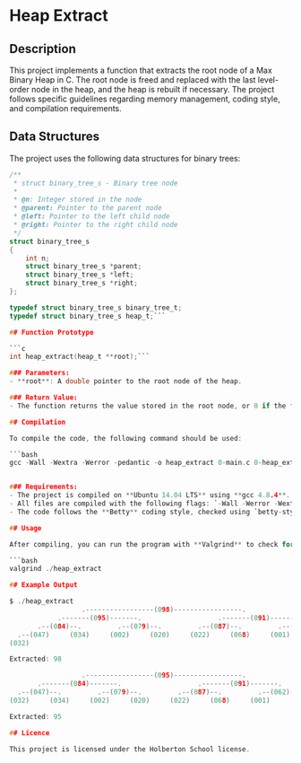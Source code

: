# Heap Extract

## Description

This project implements a function that extracts the root node of a Max Binary Heap in C. The root node is freed and replaced with the last level-order node in the heap, and the heap is rebuilt if necessary. The project follows specific guidelines regarding memory management, coding style, and compilation requirements.

## Data Structures

The project uses the following data structures for binary trees:

```c
/**
 * struct binary_tree_s - Binary tree node
 *
 * @n: Integer stored in the node
 * @parent: Pointer to the parent node
 * @left: Pointer to the left child node
 * @right: Pointer to the right child node
 */
struct binary_tree_s
{
    int n;
    struct binary_tree_s *parent;
    struct binary_tree_s *left;
    struct binary_tree_s *right;
};

typedef struct binary_tree_s binary_tree_t;
typedef struct binary_tree_s heap_t;```

## Function Prototype

```c
int heap_extract(heap_t **root);```

### Parameters:
- **root**: A double pointer to the root node of the heap.

### Return Value:
- The function returns the value stored in the root node, or 0 if the function fails.

## Compilation

To compile the code, the following command should be used:

```bash
gcc -Wall -Wextra -Werror -pedantic -o heap_extract 0-main.c 0-heap_extract.c binary_tree_print.c -L. -lheap```


### Requirements:
- The project is compiled on **Ubuntu 14.04 LTS** using **gcc 4.8.4**.
- All files are compiled with the following flags: `-Wall -Werror -Wextra -pedantic`.
- The code follows the **Betty** coding style, checked using `betty-style.pl` and `betty-doc.pl`.

## Usage

After compiling, you can run the program with **Valgrind** to check for memory leaks:

```bash
valgrind ./heap_extract

## Example Output

$ ./heap_extract
                  .-----------------(098)-----------------.
            .-------(095)-------.                   .-------(091)-------.
       .--(084)--.         .--(079)--.         .--(087)--.         .--(062)--.
  .--(047)     (034)     (002)     (020)     (022)     (068)     (001)     (021)
(032)

Extracted: 98

                  .-----------------(095)-----------------.
       .-------(084)-------.                   .-------(091)-------.
  .--(047)--.         .--(079)--.         .--(087)--.         .--(062)--.
(032)     (034)     (002)     (020)     (022)     (068)     (001)     (021)

Extracted: 95

## Licence

This project is licensed under the Holberton School license.



